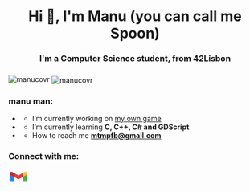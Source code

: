 <h1 align="center">Hi 👋, I'm Manu (you can call me Spoon)</h1>
<h3 align="center">I'm a Computer Science student, from 42Lisbon</h3>

###


<p><img align="left" src="https://github-readme-stats.vercel.app/api/top-langs?username=manucovr&show_icons=true&locale=en&layout=compact" alt="manucovr" /></p>

<p>&nbsp;<img align="center" src="https://github-readme-stats.vercel.app/api?username=manucovr&show_icons=true&locale=en" alt="manucovr" /></p>



<h3 align="left">manu man:</h3>

- - I’m currently working on [my own game](https://github.com/ManuCovr/Behind)

- - I’m currently learning **C, C++, C# and GDScript**

- - How to reach me **mtmpfb@gmail.com**

<h3 align="left">Connect with me:</h3>
<p align="left">
<a href="" target="blank"><img align="center" src="https://raw.githubusercontent.com/rahuldkjain/github-profile-readme-generator/master/src/images/icons/Social/gmail.svg" alt="Manuel" height="30" width="40" /></a>
</p>


